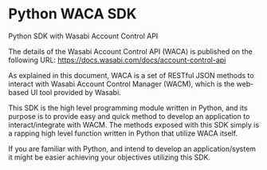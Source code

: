 # Python WACA SDK
Python SDK with Wasabi Account Control API

The details of the Wasabi Account Control API (WACA) is published on the following URL:
https://docs.wasabi.com/docs/account-control-api

As explained in this document, WACA is a set of RESTful JSON methods to interact with Wasabi Account Control Manager (WACM), which is the web-based UI tool provided by Wasabi.

This SDK is the high level programming module written in Python, and its purpose is to provide easy and quick method to develop an application to interact/integrate with WACM. The methods exposed with this SDK simply is a rapping high level function written in Python that utilize WACA itself.

If you are familiar with Python, and intend to develop an application/system it might be easier achieving your objectives utilizing this SDK.